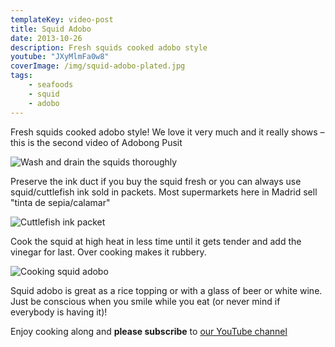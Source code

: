 ```yaml
---
templateKey: video-post
title: Squid Adobo
date: 2013-10-26
description: Fresh squids cooked adobo style
youtube: "JXyMlmFa0w8"
coverImage: /img/squid-adobo-plated.jpg
tags:
    - seafoods
    - squid
    - adobo
---
```


Fresh squids cooked adobo style! We love it very much and it really shows – this is the second video of Adobong Pusit

![Wash and drain the squids thoroughly](/img/fresh-squids.jpg)

Preserve the ink duct if you buy the squid fresh or you can always use squid/cuttlefish ink sold in packets. Most supermarkets here in Madrid sell "tinta de sepia/calamar"

![Cuttlefish ink packet](/img/tinta-sepia-packet.jpg)

Cook the squid at high heat in less time until it gets tender and add the vinegar for last. Over cooking makes it rubbery.

![Cooking squid adobo](/img/squid-adobo-simmering.jpg)

Squid adobo is great as a rice topping or with a glass of beer or white wine. Just be conscious when you smile while you eat (or never mind if everybody is having it)!

Enjoy cooking along and **please subscribe** to [our YouTube channel](https://www.youtube.com/user/ulampinoy)


